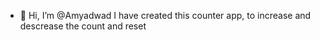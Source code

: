 - 👋 Hi, I’m @Amyadwad
I have created this counter app, to increase and descrease the count and reset

